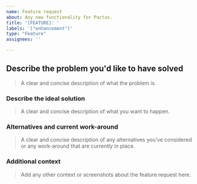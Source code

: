 ```yaml
---
name: Feature request
about: Any new functionality for Pactus.
title: '[FEATURE]: '
labels: '["enhancement"]'
type: "Feature"
assignees: ''

---
```


<!--
Thank you in advance for helping us to improve Pactus!

Please read through the template below and answer all relevant questions.
Your additional work here is greatly appreciated and will help us respond as quickly as possible.
-->

## Describe the problem you'd like to have solved

> A clear and concise description of what the problem is.

### Describe the ideal solution

> A clear and concise description of what you want to happen.

### Alternatives and current work-around

> A clear and concise description of any alternatives you've considered or any work-around that are currently in place.

### Additional context

> Add any other context or screenshots about the feature request here.
